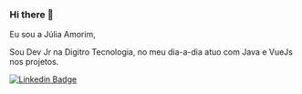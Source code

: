 ### Hi there 🖖

Eu sou a Júlia Amorim,

Sou Dev Jr na Digitro Tecnologia, no meu dia-a-dia atuo com Java e VueJs nos projetos.

[![Linkedin Badge](https://img.shields.io/badge/-JúliaCavalcante-blue?style=flat-square&logo=Linkedin&logoColor=white&link=https://www.linkedin.com/in/)](https://www.linkedin.com/in/j%C3%BAlia-cavalcante-1b35927b/) 
 
 
 
